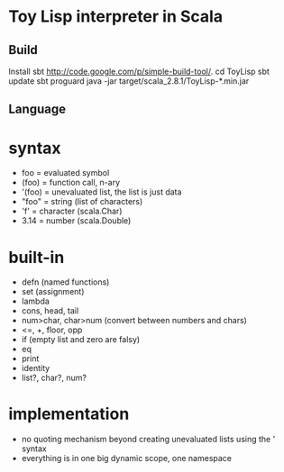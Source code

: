 Toy Lisp interpreter in Scala
=============================
Build
-----
Install sbt <http://code.google.com/p/simple-build-tool/>.
    cd ToyLisp
    sbt update
    sbt proguard
    java -jar target/scala_2.8.1/ToyLisp-*.min.jar

Language
--------
# syntax #
- foo    = evaluated symbol
- (foo)  = function call, n-ary
- '(foo) = unevaluated list, the list is just data
- "foo"  = string (list of characters)
- 'f'    = character (scala.Char)
- 3.14   = number (scala.Double)

# built-in #
- defn (named functions)
- set (assignment)
- lambda
- cons, head, tail
- num>char, char>num (convert between numbers and chars)
- <=, +, floor, opp
- if (empty list and zero are falsy)
- eq
- print
- identity
- list?, char?, num?

# implementation #
- no quoting mechanism beyond creating unevaluated lists using the ' syntax
- everything is in one big dynamic scope, one namespace


